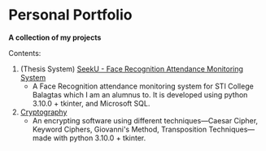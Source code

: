 # Personal Portfolio
**A collection of my projects**

Contents:
1. (Thesis System) [SeekU - Face Recognition Attendance Monitoring System](https://github.com/Jocriaus/SeekU-Face-Recognition-Attendance-Monitoring-System)
    - A Face Recognition attendance monitoring system for STI College Balagtas which I am an alumnus to. It is developed using python 3.10.0 + tkinter, and Microsoft SQL.
2. [Cryptography](/cryptography)
    - An encrypting software using different techniques—Caesar Cipher, Keyword Ciphers, Giovanni's Method, Transposition Techniques— made with python 3.10.0 + tkinter. 
